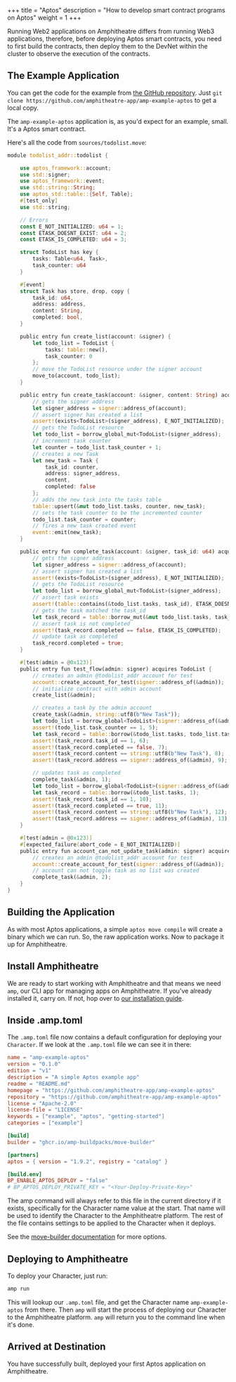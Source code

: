 +++
title = "Aptos"
description = "How to develop smart contract programs on Aptos"
weight = 1
+++

Running Web2 applications on Amphitheatre differs from running Web3 applications, therefore, before deploying Aptos smart contracts, you need to first build the contracts, then deploy them to the DevNet within the cluster to observe the execution of the contracts.

## The Example Application

You can get the code for the example from [the GitHub
repository](https://github.com/amphitheatre-app/amp-example-aptos). Just `git clone
https://github.com/amphitheatre-app/amp-example-aptos` to get a local copy.

The `amp-example-aptos` application is, as you'd expect for an example, small. It's a Aptos
smart contract. 

Here's all the code from `sources/todolist.move`:

```rust
module todolist_addr::todolist {

    use aptos_framework::account;
    use std::signer;
    use aptos_framework::event;
    use std::string::String;
    use aptos_std::table::{Self, Table};
    #[test_only]
    use std::string;

    // Errors
    const E_NOT_INITIALIZED: u64 = 1;
    const ETASK_DOESNT_EXIST: u64 = 2;
    const ETASK_IS_COMPLETED: u64 = 3;

    struct TodoList has key {
        tasks: Table<u64, Task>,
        task_counter: u64
    }

    #[event]
    struct Task has store, drop, copy {
        task_id: u64,
        address: address,
        content: String,
        completed: bool,
    }

    public entry fun create_list(account: &signer) {
        let todo_list = TodoList {
            tasks: table::new(),
            task_counter: 0
        };
        // move the TodoList resource under the signer account
        move_to(account, todo_list);
    }

    public entry fun create_task(account: &signer, content: String) acquires TodoList {
        // gets the signer address
        let signer_address = signer::address_of(account);
        // assert signer has created a list
        assert!(exists<TodoList>(signer_address), E_NOT_INITIALIZED);
        // gets the TodoList resource
        let todo_list = borrow_global_mut<TodoList>(signer_address);
        // increment task counter
        let counter = todo_list.task_counter + 1;
        // creates a new Task
        let new_task = Task {
            task_id: counter,
            address: signer_address,
            content,
            completed: false
        };
        // adds the new task into the tasks table
        table::upsert(&mut todo_list.tasks, counter, new_task);
        // sets the task counter to be the incremented counter
        todo_list.task_counter = counter;
        // fires a new task created event
        event::emit(new_task);
    }

    public entry fun complete_task(account: &signer, task_id: u64) acquires TodoList {
        // gets the signer address
        let signer_address = signer::address_of(account);
        // assert signer has created a list
        assert!(exists<TodoList>(signer_address), E_NOT_INITIALIZED);
        // gets the TodoList resource
        let todo_list = borrow_global_mut<TodoList>(signer_address);
        // assert task exists
        assert!(table::contains(&todo_list.tasks, task_id), ETASK_DOESNT_EXIST);
        // gets the task matched the task_id
        let task_record = table::borrow_mut(&mut todo_list.tasks, task_id);
        // assert task is not completed
        assert!(task_record.completed == false, ETASK_IS_COMPLETED);
        // update task as completed
        task_record.completed = true;
    }

    #[test(admin = @0x123)]
    public entry fun test_flow(admin: signer) acquires TodoList {
        // creates an admin @todolist_addr account for test
        account::create_account_for_test(signer::address_of(&admin));
        // initialize contract with admin account
        create_list(&admin);

        // creates a task by the admin account
        create_task(&admin, string::utf8(b"New Task"));
        let todo_list = borrow_global<TodoList>(signer::address_of(&admin));
        assert!(todo_list.task_counter == 1, 5);
        let task_record = table::borrow(&todo_list.tasks, todo_list.task_counter);
        assert!(task_record.task_id == 1, 6);
        assert!(task_record.completed == false, 7);
        assert!(task_record.content == string::utf8(b"New Task"), 8);
        assert!(task_record.address == signer::address_of(&admin), 9);

        // updates task as completed
        complete_task(&admin, 1);
        let todo_list = borrow_global<TodoList>(signer::address_of(&admin));
        let task_record = table::borrow(&todo_list.tasks, 1);
        assert!(task_record.task_id == 1, 10);
        assert!(task_record.completed == true, 11);
        assert!(task_record.content == string::utf8(b"New Task"), 12);
        assert!(task_record.address == signer::address_of(&admin), 13);
    }

    #[test(admin = @0x123)]
    #[expected_failure(abort_code = E_NOT_INITIALIZED)]
    public entry fun account_can_not_update_task(admin: signer) acquires TodoList {
        // creates an admin @todolist_addr account for test
        account::create_account_for_test(signer::address_of(&admin));
        // account can not toggle task as no list was created
        complete_task(&admin, 2);
    }
}
```

## Building the Application

As with most Aptos applications, a simple `aptos move compile` will create a binary
which we can run. So, the raw application works. Now to package
it up for Amphitheatre.

## Install Amphitheatre

We are ready to start working with Amphitheatre and that means we need `amp`, our CLI
app for managing apps on Amphitheatre. If you've already installed it, carry on. If not,
hop over to [our installation guide](@/installation/_index.md).

## Inside .amp.toml

The `.amp.toml` file now contains a default configuration for deploying your
`Character`. If we look at the `.amp.toml` file we can see it in there:

```toml
name = "amp-example-aptos"
version = "0.1.0"
edition = "v1"
description = "A simple Aptos example app"
readme = "README.md"
homepage = "https://github.com/amphitheatre-app/amp-example-aptos"
repository = "https://github.com/amphitheatre-app/amp-example-aptos"
license = "Apache-2.0"
license-file = "LICENSE"
keywords = ["example", "aptos", "getting-started"]
categories = ["example"]

[build]
builder = "ghcr.io/amp-buildpacks/move-builder"

[partners]
aptos = { version = "1.9.2", registry = "catalog" }

[build.env]
BP_ENABLE_APTOS_DEPLOY = "false"
# BP_APTOS_DEPLOY_PRIVATE_KEY = "<Your-Deploy-Private-Key>"
```

The amp command will always refer to this file in the current directory if it
exists, specifically for the Character name value at the start. That name will
be used to identify the Character to the Amphitheatre platform. The rest of the
file contains settings to be applied to the Character when it deploys.

See the [move-builder
documentation](https://github.com/amp-buildpacks/move-builder)
for more options.

## Deploying to Amphitheatre

To deploy your Character, just run:

```sh
amp run
```

This will lookup our `.amp.toml` file, and get the Character name `amp-example-aptos`
from there. Then `amp` will start the process of deploying our Character to the
Amphitheatre platform. `amp` will return you to the command line when it's done.

## Arrived at Destination

You have successfully built, deployed your first Aptos application on Amphitheatre.
